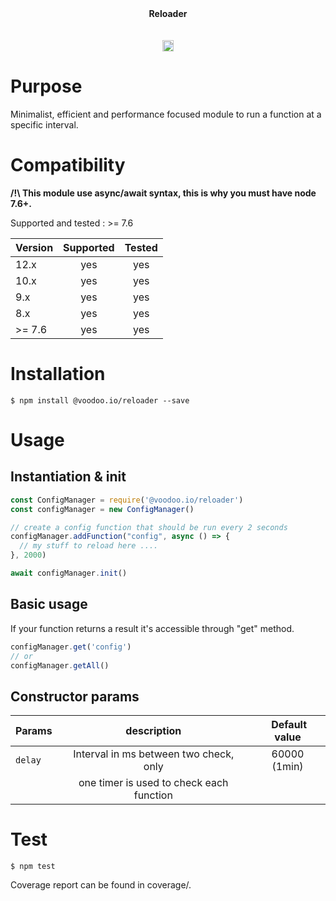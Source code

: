 <div align="center">
<b>Reloader</b><br/>
<br/><br/>

<a href="https://badge.fury.io/js/reloader">
   <img src="https://badge.fury.io/js/reloader.svg" alt="npm version" height="18">
</a>
</div>


# Purpose

Minimalist, efficient and performance focused module to run a function at a specific interval.

# Compatibility

**/!\ This module use async/await syntax, this is why you must have node 7.6+.**

Supported and tested : >= 7.6

| Version       | Supported     | Tested         |
| ------------- |:-------------:|:--------------:|
| 12.x          | yes           | yes            |
| 10.x          | yes           | yes            |
| 9.x           | yes           | yes            |
| 8.x           | yes           | yes            |
| >= 7.6        | yes           | yes            |

# Installation

```console
$ npm install @voodoo.io/reloader --save
```

# Usage

## Instantiation & init

```javascript
const ConfigManager = require('@voodoo.io/reloader')
const configManager = new ConfigManager()

// create a config function that should be run every 2 seconds
configManager.addFunction("config", async () => {
  // my stuff to reload here ....
}, 2000)

await configManager.init()

```

## Basic usage

If your function returns a result it's accessible through "get" method.

```javascript
configManager.get('config')
// or
configManager.getAll()

```

## Constructor params

| Params             | description                              | Default value  |
| -------------------|:----------------------------------------:|:--------------:|
| `delay`            | Interval in ms between two check, only   | 60000    (1min)|
|                    | one timer is used to check each function |                |


# Test

```console
$ npm test
```

Coverage report can be found in coverage/.
